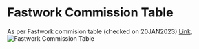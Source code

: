 # Fastwork Commission Table

As per Fastwork commision table (checked on 20JAN2023) [Link](https://static.fastwork.co/contents/commission),
![Fastwork Commission Table](https://static.fastwork.co/images/commission/commission1.jpg)

